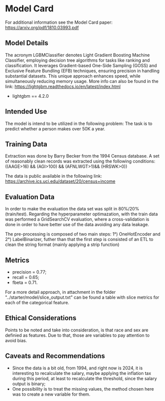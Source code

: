 # Model Card

For additional information see the Model Card paper: https://arxiv.org/pdf/1810.03993.pdf

## Model Details

The acronym LGBMClassifier denotes Light Gradient Boosting Machine Classifier, employing decision tree algorithms for tasks like ranking and classification. It leverages Gradient-based One-Side Sampling (GOSS) and Exclusive Feature Bundling (EFB) techniques, ensuring precision in handling substantial datasets. This unique approach enhances speed, while simultaneously reducing memory usage. More info can also be found in the link: https://lightgbm.readthedocs.io/en/latest/index.html

* lightgbm == 4.2.0

## Intended Use

The model is intend to be utilized in the following problem: The task is to predict whether a person makes over 50K a year.

## Training Data

Extraction was done by Barry Becker from the 1994 Census database.  A set of reasonably clean records was extracted using the following conditions: ((AAGE>16) && (AGI>100) && (AFNLWGT>1)&& (HRSWK>0))

The data is public available in the following link: https://archive.ics.uci.edu/dataset/20/census+income

## Evaluation Data

In order to make the evaluation the data set was split in 80%/20% (train/test). Regarding the hyperparameter optimazation, with the train data was performed a GridSearchCV evaluation, where a cross-validation is done in order to have better use of the data avoiding any data leakage.

The pre-processing is composed of two main steps: 1°) OneHotEncoder and 2°) LabelBinarizer, futher than that the first step is consisted of an ETL to clean the string format (mainly applying a strip function)

## Metrics
* precision = 0.77;
* recall = 0.65;
* fbeta = 0.71.

For a more detail approach, in attachment in the folder "../starter/model/slice_output.txt" can be found a table with slice metrics for each of the categorical feature.

## Ethical Considerations

Points to be noted and take into consideration, is that race and sex are definied as features. Due to that, those are variables to pay attention to avoid bias.

## Caveats and Recommendations

* Since the data is a bit old, from 1994, and right now is 2024, it is interesting to recalculate the salary, maybe applying the inflation tax during this period, at least to recalculate the threshold, since the salary output is binary;
* One possibility is to treat the missing values, the method chosen here was to create a new variable for them.